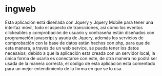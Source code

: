 ingweb
======
Esta aplicación está diseñada con Jquery y Jquery Mobile para tener una interfaz móvil,
todo el aspecto de transiciones, así como los eventos clickeables y comprobación de usuario y contraseña están diseñados
con programación javascript y ayuda de Jquery, además los servicios de comprobación con la base de datos están hechos con php,
para que de esta manera, a través de un web service, se pueda tener los datos necesaios; debido a que la aplicación esta 
creada con un servidor local, la única forma de usarla es conectarse con este, de otra manera no podrá ser usada de la manera
correcta, el código de esta aplicación esta comentado para un mejor entendimiento de la forma en que se lo usa.
